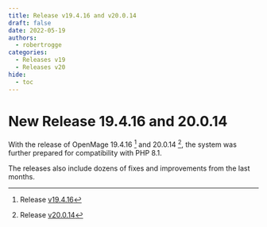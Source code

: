 ```yaml
---
title: Release v19.4.16 and v20.0.14
draft: false
date: 2022-05-19
authors:
  - robertrogge
categories:
  - Releases v19
  - Releases v20
hide:
  - toc
---
```


# New Release 19.4.16 and 20.0.14

With the release of OpenMage 19.4.16 [^1] and 20.0.14 [^2], the system was further prepared for compatibility with PHP 8.1.

The releases also include dozens of fixes and improvements from the last months.

<!-- more -->

[^1]: Release [v19.4.16](https://github.com/OpenMage/magento-lts/releases/tag/v19.4.16)
[^2]: Release [v20.0.14](https://github.com/OpenMage/magento-lts/releases/tag/v20.0.14)
